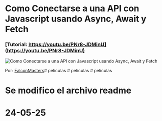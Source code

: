# Como Conectarse a una API con Javascript usando Async, Await y Fetch

### [Tutorial: https://youtu.be/PNr8-JDMinU](https://youtu.be/PNr8-JDMinU)

![Como Conectarse a una API con Javascript usando Async, Await y Fetch](https://raw.githubusercontent.com/falconmasters/como-conectarse-a-una-api-javascript/master/img/thumb.png)

Por: [FalconMasters](http://www.falconmasters.com)#   p e l i c u l a s 
 
 #   p e l i c u l a s 
 
 #   p e l i c u l a s 
 
 

# Se modifico el archivo readme

# 24-05-25
